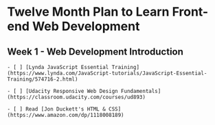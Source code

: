 # Twelve Month Plan to Learn Front-end Web Development

## Week 1 - Web Development Introduction

    - [ ] [Lynda JavaScript Essential Training](https://www.lynda.com/JavaScript-tutorials/JavaScript-Essential-Training/574716-2.html)
    
    - [ ] [Udacity Responsive Web Design Fundamentals](https://classroom.udacity.com/courses/ud893)
    
    - [ ] Read [Jon Duckett's HTML & CSS](https://www.amazon.com/dp/1118008189)
